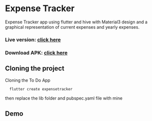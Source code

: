 
# Expense Tracker

Expense Tracker app using flutter and hive with Material3 design and a graphical representation of current expenses and yearly expenses.

### Live version: [click here](https://musabnawab.github.io/ExpenseTracker/)

### Download APK: [click here](https://github.com/MusabNawab/ExpenseTracker/tree/main/apk)

## Cloning the project


Cloning the To Do App 

```bash
  flutter create expensetracker
```
then replace the lib folder and pubspec.yaml file with mine


## Demo

